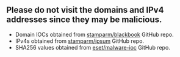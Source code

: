 ## Please do not visit the domains and IPv4 addresses since they may be malicious. 
- Domain IOCs obtained from [stamparm/blackbook](https://github.com/stamparm/blackbook/blob/master/blackbook.csv) GitHub repo.
- IPv4s obtained from [stamparm/ipsum](https://github.com/stamparm/ipsum) GitHub repo.
- SHA256 values obtained from [eset/malware-ioc](https://github.com/eset/malware-ioc/blob/master/nukesped_lazarus/samples.sha256) GitHub repo.